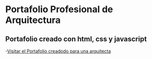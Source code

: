 # Portafolio Profesional de Arquitectura

## Portafolio creado con html, css y javascript

-[Visitar el Portafolio creadodo para una arquitecta](https://github.com/Rigzert/portafolioArquitecta)
